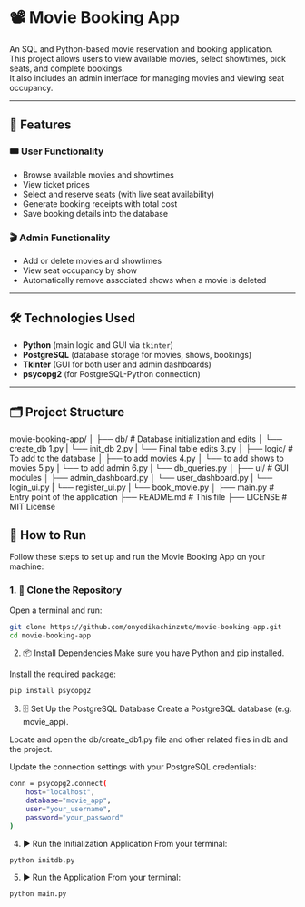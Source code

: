 # 📽️ Movie Booking App

An SQL and Python-based movie reservation and booking application.  
This project allows users to view available movies, select showtimes, pick seats, and complete bookings.  
It also includes an admin interface for managing movies and viewing seat occupancy.

---

## 🚀 Features

### 🎟️ User Functionality
- Browse available movies and showtimes
- View ticket prices
- Select and reserve seats (with live seat availability)
- Generate booking receipts with total cost
- Save booking details into the database

### 🎬 Admin Functionality
- Add or delete movies and showtimes
- View seat occupancy by show
- Automatically remove associated shows when a movie is deleted

---

## 🛠️ Technologies Used

- **Python** (main logic and GUI via `tkinter`)
- **PostgreSQL** (database storage for movies, shows, bookings)
- **Tkinter** (GUI for both user and admin dashboards)
- **psycopg2** (for PostgreSQL-Python connection)

---

## 🗂️ Project Structure

movie-booking-app/
│
├── db/ # Database initialization and edits
│ └── create_db 1.py
| └── init_db 2.py
| └── Final table edits 3.py
│
├── logic/ # To add to the database
│ ├── to add movies 4.py
│ └── to add shows to movies 5.py
| └── to add admin 6.py
| └── db_queries.py
│
├── ui/ # GUI modules
│ ├── admin_dashboard.py
│ └── user_dashboard.py
| └── login_ui.py
| └── register_ui.py
| └── book_movie.py
│
├── main.py # Entry point of the application
├── README.md # This file
├── LICENSE # MIT License


## 🧪 How to Run

Follow these steps to set up and run the Movie Booking App on your machine:

### 1. 📁 Clone the Repository

Open a terminal and run:

```bash
git clone https://github.com/onyedikachinzute/movie-booking-app.git
cd movie-booking-app 
```

2. 📦 Install Dependencies
Make sure you have Python and pip installed.

Install the required package:
```bash
pip install psycopg2
```

3. 🗄️ Set Up the PostgreSQL Database
Create a PostgreSQL database (e.g. movie_app).

Locate and open the db/create_db1.py file and other related files in db and the project.

Update the connection settings with your PostgreSQL credentials:
```bash
conn = psycopg2.connect(
    host="localhost",
    database="movie_app",
    user="your_username",
    password="your_password"
)
```

4. ▶️ Run the Initialization Application
From your terminal:
```bash
python initdb.py
```

5. ▶️ Run the Application
From your terminal:
```bash
python main.py
```
